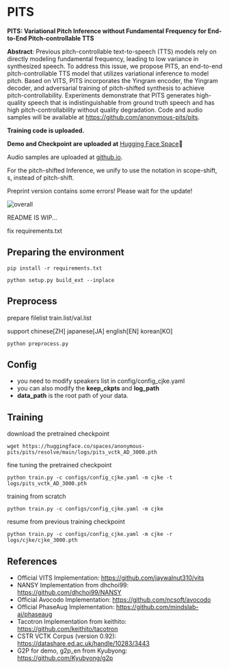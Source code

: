 # PITS
**PITS: Variational Pitch Inference without Fundamental Frequency for End-to-End Pitch-controllable TTS**

**Abstract**: Previous pitch-controllable text-to-speech (TTS) models rely on directly modeling fundamental frequency, leading to low variance in synthesized speech. To address this issue, we propose PITS, an end-to-end pitch-controllable TTS model that utilizes variational inference to model pitch. Based on VITS, PITS incorporates the Yingram encoder, the Yingram decoder, and adversarial training of pitch-shifted synthesis to achieve pitch-controllability. Experiments demonstrate that PITS generates high-quality speech that is indistinguishable from ground truth speech and has high pitch-controllability without quality degradation. Code and audio samples will be available at https://github.com/anonymous-pits/pits.

**Training code is uploaded.**

**Demo and Checkpoint are uploaded at** [Hugging Face Space](https://huggingface.co/spaces/anonymous-pits/pits)🤗

Audio samples are uploaded at [github.io](https://anonymous-pits.github.io/pits/).

For the pitch-shifted Inference, we unify to use the notation in scope-shift, s, instead of pitch-shift.

Preprint version contains some errors! Please wait for the update!

![overall](asset/overall.png) 

README IS WIP...
  
fix requirements.txt  
## Preparing the environment  
```
pip install -r requirements.txt
```
```
python setup.py build_ext --inplace
```
## Preprocess 
prepare filelist train.list/val.list

support chinese[ZH] japanese[JA] english[EN] korean[KO]  

```
python preprocess.py 
```

## Config
+ you need to modify speakers list in config/config_cjke.yaml
+ you can also modify the **keep_ckpts** and **log_path**
+ **data_path** is the root path of your data.

## Training
download the pretrained checkpoint
```
wget https://huggingface.co/spaces/anonymous-pits/pits/resolve/main/logs/pits_vctk_AD_3000.pth
```
fine tuning the pretrained checkpoint
```
python train.py -c configs/config_cjke.yaml -m cjke -t logs/pits_vctk_AD_3000.pth
```
training from scratch
```
python train.py -c configs/config_cjke.yaml -m cjke
```
resume from previous training checkpoint
```
python train.py -c configs/config_cjke.yaml -m cjke -r logs/cjke/cjke_3000.pth
```

## References
- Official VITS Implementation: https://github.com/jaywalnut310/vits
- NANSY Implementation from dhchoi99: https://github.com/dhchoi99/NANSY
- Official Avocodo Implementation: https://github.com/ncsoft/avocodo
- Official PhaseAug Implementation: https://github.com/mindslab-ai/phaseaug
- Tacotron Implementation from keithito: https://github.com/keithito/tacotron
- CSTR VCTK Corpus (version 0.92): https://datashare.ed.ac.uk/handle/10283/3443
- G2P for demo, g2p\_en from Kyubyong: https://github.com/Kyubyong/g2p
